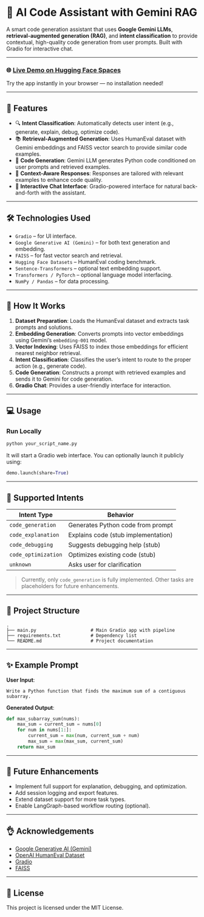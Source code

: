 # 🤖 AI Code Assistant with Gemini RAG

A smart code generation assistant that uses **Google Gemini LLMs**, **retrieval-augmented generation (RAG)**, and **intent classification** to provide contextual, high-quality code generation from user prompts. Built with Gradio for interactive chat.

---

### 🌐 [Live Demo on Hugging Face Spaces](https://huggingface.co/spaces/M-Montasser/RagCodeGenerator)

Try the app instantly in your browser — no installation needed!

---

## 🚀 Features

- 🔍 **Intent Classification**: Automatically detects user intent (e.g., generate, explain, debug, optimize code).
- 📚 **Retrieval-Augmented Generation**: Uses HumanEval dataset with Gemini embeddings and FAISS vector search to provide similar code examples.
- 🧠 **Code Generation**: Gemini LLM generates Python code conditioned on user prompts and retrieved examples.
- 🎯 **Context-Aware Responses**: Responses are tailored with relevant examples to enhance code quality.
- 💬 **Interactive Chat Interface**: Gradio-powered interface for natural back-and-forth with the assistant.

---

## 🛠️ Technologies Used

- `Gradio` – for UI interface.
- `Google Generative AI (Gemini)` – for both text generation and embedding.
- `FAISS` – for fast vector search and retrieval.
- `Hugging Face Datasets` – HumanEval coding benchmark.
- `Sentence-Transformers` – optional text embedding support.
- `Transformers / PyTorch` – optional language model interfacing.
- `NumPy / Pandas` – for data processing.

---

## 🧪 How It Works

1. **Dataset Preparation**: Loads the HumanEval dataset and extracts task prompts and solutions.
2. **Embedding Generation**: Converts prompts into vector embeddings using Gemini’s `embedding-001` model.
3. **Vector Indexing**: Uses FAISS to index those embeddings for efficient nearest neighbor retrieval.
4. **Intent Classification**: Classifies the user’s intent to route to the proper action (e.g., generate code).
5. **Code Generation**: Constructs a prompt with retrieved examples and sends it to Gemini for code generation.
6. **Gradio Chat**: Provides a user-friendly interface for interaction.

---

## 💻 Usage

### Run Locally

```bash
python your_script_name.py
```

It will start a Gradio web interface. You can optionally launch it publicly using:

```python
demo.launch(share=True)
```

---

## 🧠 Supported Intents

| Intent Type         | Behavior                            |
|---------------------|-------------------------------------|
| `code_generation`   | Generates Python code from prompt   |
| `code_explanation`  | Explains code (stub implementation) |
| `code_debugging`    | Suggests debugging help (stub)      |
| `code_optimization` | Optimizes existing code (stub)      |
| `unknown`           | Asks user for clarification         |

> Currently, only `code_generation` is fully implemented. Other tasks are placeholders for future enhancements.

---

## 📁 Project Structure

```
.
├── main.py                    # Main Gradio app with pipeline
├── requirements.txt           # Dependency list
└── README.md                  # Project documentation
```

---

## ✨ Example Prompt

**User Input**:
```
Write a Python function that finds the maximum sum of a contiguous subarray.
```

**Generated Output**:
```python
def max_subarray_sum(nums):
    max_sum = current_sum = nums[0]
    for num in nums[1:]:
        current_sum = max(num, current_sum + num)
        max_sum = max(max_sum, current_sum)
    return max_sum
```

---

## 📌 Future Enhancements

- Implement full support for explanation, debugging, and optimization.
- Add session logging and export features.
- Extend dataset support for more task types.
- Enable LangGraph-based workflow routing (optional).

---

## 👌 Acknowledgements

- [Google Generative AI (Gemini)](https://ai.google.dev/)
- [OpenAI HumanEval Dataset](https://huggingface.co/datasets/openai_humaneval)
- [Gradio](https://gradio.app/)
- [FAISS](https://github.com/facebookresearch/faiss)

---

## 📄 License

This project is licensed under the MIT License.

